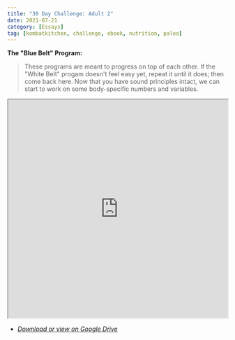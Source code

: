 ```yaml
---
title: "30 Day Challenge: Adult 2"
date: 2021-07-21
category: [Essays]
tag: [kombatkitchen, challenge, ebook, nutrition, paleo]
---
```


**The "Blue Belt" Program:**

> These programs are meant to progress on top of each other.  If the "White Belt" progam doesn't feel easy yet, repeat it until it does; then come back here.  Now that you have sound principles intact, we can start to work on some body-specific numbers and variables.

<iframe src="https://docs.google.com/document/d/e/2PACX-1vSFC1vJMW5a3xV9-NjTgd_lA0chlzcLKQzjBD_EOlJhuGWRtpO-oH8lJ53KT9qtXXQyWt2ryh4rxUVd/pub?embedded=true" style="width: 100%; height: 500px"></iframe>

* *[Download or view on Google Drive](https://drive.google.com/drive/folders/1f9qdfxpbHPzfcJod0hrQ3QVw1QeaJWng?usp=sharing)*
